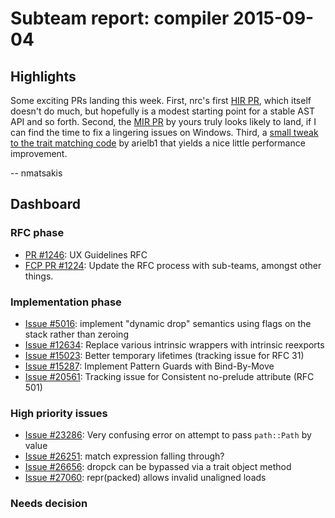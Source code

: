 # Subteam report: compiler 2015-09-04

## Highlights

Some exciting PRs landing this week. First, nrc's first [HIR PR][1],
which itself doesn't do much, but hopefully is a modest starting point
for a stable AST API and so forth. Second, the [MIR PR][2] by yours
truly looks likely to land, if I can find the time to fix a lingering
issues on Windows. Third, a
[small tweak to the trait matching code][3] by arielb1 that yields a
nice little performance improvement.

-- nmatsakis

[1]: https://github.com/rust-lang/rust/pull/28138
[2]: https://github.com/rust-lang/rust/pull/27893
[3]: https://github.com/rust-lang/rust/pull/27984

## Dashboard

### RFC phase

- [PR #1246](https://github.com/rust-lang/rfcs/pull/1246):
  UX Guidelines RFC
- [FCP PR #1224](https://github.com/rust-lang/rfcs/pull/1224):
  Update the RFC process with sub-teams, amongst other things.

### Implementation phase

- [Issue #5016](https://github.com/rust-lang/rust/issues/5016):
  implement "dynamic drop" semantics using flags on the stack rather than zeroing
- [Issue #12634](https://github.com/rust-lang/rust/issues/12634):
  Replace various intrinsic wrappers with intrinsic reexports
- [Issue #15023](https://github.com/rust-lang/rust/issues/15023):
  Better temporary lifetimes (tracking issue for RFC 31)
- [Issue #15287](https://github.com/rust-lang/rust/issues/15287):
  Implement Pattern Guards with Bind-By-Move
- [Issue #20561](https://github.com/rust-lang/rust/issues/20561):
  Tracking issue for Consistent no-prelude attribute (RFC 501)

### High priority issues

- [Issue #23286](https://github.com/rust-lang/rust/issues/23286):
  Very confusing error on attempt to pass `path::Path` by value
- [Issue #26251](https://github.com/rust-lang/rust/issues/26251):
  match expression falling through?
- [Issue #26656](https://github.com/rust-lang/rust/issues/26656):
  dropck can be bypassed via a trait object method
- [Issue #27060](https://github.com/rust-lang/rust/issues/27060):
  repr(packed) allows invalid unaligned loads

### Needs decision

